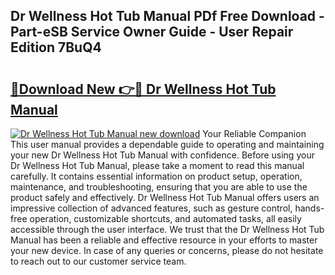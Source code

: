 ## Dr Wellness Hot Tub Manual PDf Free Download - Part-eSB Service Owner Guide - User Repair Edition 7BuQ4

# <h2><a href="http://bc16619.oget.top/?id=Dr+Wellness+Hot+Tub+Manual">🔗Download New 👉🔴 Dr Wellness Hot Tub Manual</a></h2>

[![Dr Wellness Hot Tub Manual new download](https://i.imgur.com/5g1atiW.png)](http://bc16619.oget.top/?id=Dr+Wellness+Hot+Tub+Manual)
Your Reliable Companion This user manual provides a dependable guide to operating and maintaining your new Dr Wellness Hot Tub Manual with confidence. Before using your Dr Wellness Hot Tub Manual, please take a moment to read this manual carefully. It contains essential information on product setup, operation, maintenance, and troubleshooting, ensuring that you are able to use the product safely and effectively. Dr Wellness Hot Tub Manual offers users an impressive collection of advanced features, such as gesture control, hands-free operation, customizable shortcuts, and automated tasks, all easily accessible through the user interface. We trust that the Dr Wellness Hot Tub Manual has been a reliable and effective resource in your efforts to master your new device. In case of any queries or concerns, please do not hesitate to reach out to our customer service team.
